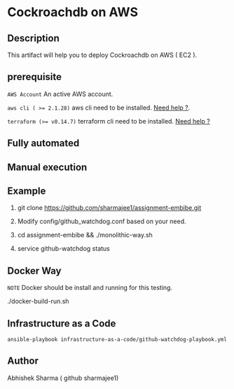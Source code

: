 Cockroachdb on AWS
====================

Description
-------------
This artifact will help you to deploy Cockroachdb on AWS ( EC2 ).


prerequisite
--------------
`AWS Account` An active AWS account.

`aws cli ( >= 2.1.28)` aws cli need to be installed. [Need help ?](https://aws.amazon.com/cli/).

`terraform (>= v0.14.7)`  terraform cli need to be installed. [Need help ?](https://www.terraform.io/downloads.html)


Fully automated
-----------------



Manual execution
-----------------



Example
---------
1) git clone https://github.com/sharmajee1/assignment-embibe.git

2) Modify config/github_watchdog.conf based on your need.

2) cd assignment-embibe && ./monolithic-way.sh

3) service github-watchdog status 


Docker Way
-----------
`NOTE` Docker should be install and running for this testing.

./docker-build-run.sh



Infrastructure as a Code
--------------------------
`ansible-playbook infrastructure-as-a-code/github-watchdog-playbook.yml`

Author
------
Abhishek Sharma ( github sharmajee1)

